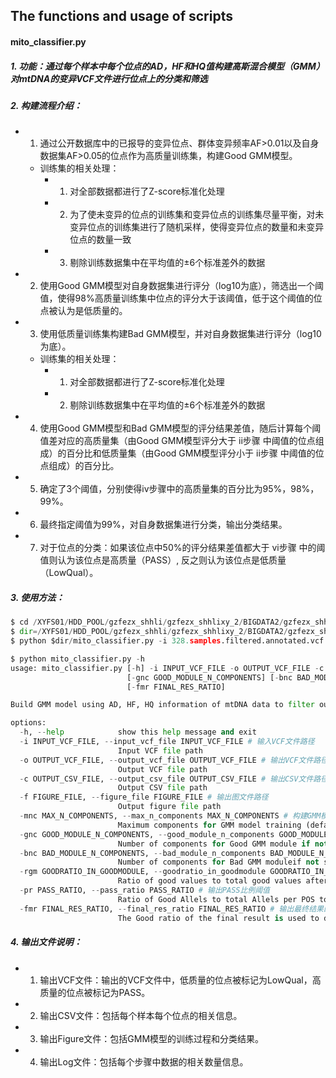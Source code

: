 ## The functions and usage of scripts

#### mito_classifier.py
##### 1. 功能：通过每个样本中每个位点的AD，HF和HQ值构建高斯混合模型（GMM）对mtDNA的变异VCF文件进行位点上的分类和筛选
##### 2. 构建流程介绍：
- 1. 通过公开数据库中的已报导的变异位点、群体变异频率AF>0.01以及自身数据集AF>0.05的位点作为高质量训练集，构建Good GMM模型。
  - 训练集的相关处理：
    - 1. 对全部数据都进行了Z-score标准化处理
    - 2. 为了使未变异的位点的训练集和变异位点的训练集尽量平衡，对未变异位点的训练集进行了随机采样，使得变异位点的数量和未变异位点的数量一致
    - 3. 剔除训练数据集中在平均值的±6个标准差外的数据
- 2. 使用Good GMM模型对自身数据集进行评分（log10为底），筛选出一个阈值，使得98%高质量训练集中位点的评分大于该阈值，低于这个阈值的位点被认为是低质量的。
- 3. 使用低质量训练集构建Bad GMM模型，并对自身数据集进行评分（log10为底）。
  - 训练集的相关处理：
    - 1. 对全部数据都进行了Z-score标准化处理
    - 2. 剔除训练数据集中在平均值的±6个标准差外的数据
- 4. 使用Good GMM模型和Bad GMM模型的评分结果差值，随后计算每个阈值差对应的高质量集（由Good GMM模型评分大于 ii步骤 中阈值的位点组成）的百分比和低质量集（由Good GMM模型评分小于 ii步骤 中阈值的位点组成）的百分比。
- 5. 确定了3个阈值，分别使得iv步骤中的高质量集的百分比为95%，98%，99%。
- 6. 最终指定阈值为99%，对自身数据集进行分类，输出分类结果。
- 7. 对于位点的分类：如果该位点中50%的评分结果差值都大于 vi步骤 中的阈值则认为该位点是高质量（PASS）, 反之则认为该位点是低质量（LowQual）。

##### 3. 使用方法：
```python
$ cd /XYFS01/HDD_POOL/gzfezx_shhli/gzfezx_shhlixy_2/BIGDATA2/gzfezx_shhli_2/USER/20241225_BIGCS_mtDNA/output_bq20/03.annotation
$ dir=/XYFS01/HDD_POOL/gzfezx_shhli/gzfezx_shhlixy_2/BIGDATA2/gzfezx_shhli_2/software/mitoquest/tools
$ python $dir/mito_classifier.py -i 328.samples.filtered.annotated.vcf.gz -o 328.samples.filtered.annotated.GMM98_diy.vcf.gz -c 328.samples.filtered.annotated.GMM98_diy.csv -f 328.samples.filtered.annotated.GMM98_diy.pdf -rgm 0.98 -gnc 5 -bnc 7 &

$ python mito_classifier.py -h
usage: mito_classifier.py [-h] -i INPUT_VCF_FILE -o OUTPUT_VCF_FILE -c OUTPUT_CSV_FILE -f FIGURE_FILE [-mnc MAX_N_COMPONENTS]
                          [-gnc GOOD_MODULE_N_COMPONENTS] [-bnc BAD_MODULE_N_COMPONENTS] [-rgm GOODRATIO_IN_GOODMODULE] [-pr PASS_RATIO]
                          [-fmr FINAL_RES_RATIO]

Build GMM model using AD, HF, HQ information of mtDNA data to filter out bad sites values.

options:
  -h, --help            show this help message and exit
  -i INPUT_VCF_FILE, --input_vcf_file INPUT_VCF_FILE # 输入VCF文件路径
                        Input VCF file path
  -o OUTPUT_VCF_FILE, --output_vcf_file OUTPUT_VCF_FILE # 输出VCF文件路径
                        Output VCF file path
  -c OUTPUT_CSV_FILE, --output_csv_file OUTPUT_CSV_FILE # 输出CSV文件路径
                        Output CSV file path
  -f FIGURE_FILE, --figure_file FIGURE_FILE # 输出图文件路径
                        Output figure file path
  -mnc MAX_N_COMPONENTS, --max_n_components MAX_N_COMPONENTS # 构建GMM模型的最大组件数量
                        Maximum components for GMM model training (default: 10)
  -gnc GOOD_MODULE_N_COMPONENTS, --good_module_n_components GOOD_MODULE_N_COMPONENTS # 指定构建Good GMM模块的组件数量
                        Number of components for Good GMM module if not specified, default is auto-selected
  -bnc BAD_MODULE_N_COMPONENTS, --bad_module_n_components BAD_MODULE_N_COMPONENTS # 指定构建Bad GMM模块的组件数量
                        Number of components for Bad GMM moduleif not specified, default is auto-selected
  -rgm GOODRATIO_IN_GOODMODULE, --goodratio_in_goodmodule GOODRATIO_IN_GOODMODULE # Good模块中Good比例阈值
                        Ratio of good values to total good values after Good module to select subdataset (Bad values) to train Bad GMM model (default: 0.98)
  -pr PASS_RATIO, --pass_ratio PASS_RATIO # 输出PASS比例阈值
                        Ratio of Good Allels to total Allels per POS to label a site as PASS or LowQual (default: 0.5)
  -fmr FINAL_RES_RATIO, --final_res_ratio FINAL_RES_RATIO # 输出最终结果的Good比例阈值
                        The Good ratio of the final result is used to determine whether the value is good or bad (default: 0.99)
```
##### 4. 输出文件说明：
- 1. 输出VCF文件：输出的VCF文件中，低质量的位点被标记为LowQual，高质量的位点被标记为PASS。
- 2. 输出CSV文件：包括每个样本每个位点的相关信息。
- 3. 输出Figure文件：包括GMM模型的训练过程和分类结果。
- 4. 输出Log文件：包括每个步骤中数据的相关数量信息。